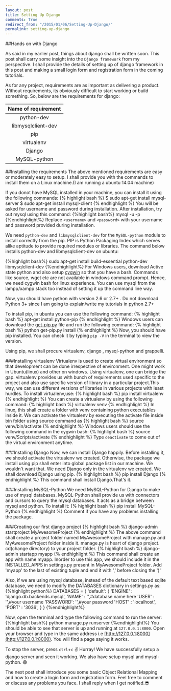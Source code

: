 ```yaml
---
layout: post
title: Setting Up Django
comments: True
redirect_from: "/2015/01/06/Setting-Up-Django/"
permalink: setting-up-django
---
```


##Hands on with Django

As said in my earlier post, things about django shall be written soon. This post shall carry some insight into the `Django framework` from my perspective. I shall provide the details of setting up of django framework in this post and making a small login form and registration form in the coming tutorials.

As for any project, requirements are as important as delivering a product. Without requirements, its obviously difficult to start working or build something. So, below are the requirements for django:

<table>
	<thead>
		<tr>
			<th>Name of requirement</th>
		</tr>
	</thead>
	<tbody style="text-align:center;">
		<tr>
			<td>python-dev</td>
		</tr>
		<tr>
			<td>libmysqlclient-dev</td>
		</tr>
		<tr>
			<td>pip</td>
		</tr>
		<tr>
			<td>virtualenv</td>
		</tr>
		<tr>
			<td>Django</td>
		</tr>
		<tr>
			<td>MySQL-python</td>
		</tr>
	</tbody>
</table>

##Installing the requirements
The above mentioned requirements are easy or moderately easy to setup. I shall provide you with the commands to install them on a Linux machine.(I am running a ubuntu 14.04 machine)

If you donot have MySQL installed in your machine, you can install it using the following commands:
{% highlight bash %}
$ sudo apt-get install mysql-server
$ sudo apt-get install mysql-client
{% endhighlight %}
You will be asked for username and password during installation. After installation, try out mysql using this command:
{%highlight bash%}
mysql -u<username> -p<password>
{%endhighlight%}
Replace `<username>` and `<password>` with your username and password provided during installation.

We need `python-dev` and `libmysqlclient-dev` for the `MySQL-python` module to install correctly from the pip. PIP is Python Packaging Index which serves alike aptitude to provide required modules or libraries. The command below installs python-dev and libmysqlclient-dev on ubuntu:

{%highlight bash%}
sudo apt-get install build-essential python-dev libmysqlclient-dev
{%endhighlight%}
For Windows users, download Active state python and also setup [cygwin](http://cygwin.com) so that you have a bash. Commands like source, wget etc are not available in windows command prompt. Hence, we need cygwin bash for linux experience. You can use mysql from the lampp/xampp stack too instead of setting it up the command line way.

Now, you should have python with version 2.6 or 2.7+ . Do not download Python 3+ since I am going to explain/write my tutorials in python 2.7+

To install pip, in ubuntu you can use the following command:
{% highlight bash %}
apt-get install python-pip
{% endhighlight %}
Windows users can download the [get-pip.py](https://bootstrap.pypa.io/get-pip.py) file and run the following command:
{% highlight bash %}
python get-pip.py install
{% endhighlight %}
Now, you should have pip installed. You can check it by typing `pip -V` in the terminal to view the version.

Using pip, we shall procure virtualenv, django , mysql-python and grappelli.

###Installing virtualenv
Virtualenv is used to create virtual environment so that development can be done irrespective of environment. One might work in Ubuntu(linux) and other on windows. Using virtualenv, one can bridge the gap. virtualenv provides us with bunch of requirements used specific to the project and also use specific version of library in a particular project.This way, we can use different versions of libraries in various projects with least hurdles. To install virtualenv,use:
{% highlight bash %}
pip install virtualenv
{% endhighlight %}
You can create a virtualenv by using the following command:
{% highlight bash %}
virtualenv venv
{% endhighlight %}
In linux, this shall create a folder with venv containing python executables inside it. We can activate the virtualenv by executing the activate file inside bin folder using source command as
{% highlight bash %}
source venv/bin/activate
{% endhighlight %}
Windows users should use the following command in the cygwin bash:
{% highlight bash %}
source venv/Scripts/activate
{% endhighlight %}
Type `deactivate` to come out of the virtual environment anytime.

###Installing Django
Now, we can install Django happily. Before installing it, we should activate the virtualenv we created. Otherwise, the package we install using pip shall enter into global package list in our machine. We wouldn't want that. We need Django only in the virtualenv we created. We shall download Django using pip.
{% highlight bash %}
pip install Django
{% endhighlight %}
This command shall install Django.That's it.

###Installing MySQL-Python
We need MySQL-Python for Django to make use of mysql databases. MySQL-Python shall provide us with connectors and cursors to query the mysql databases. It acts as a bridge between mysql and python. To install it:
{% highlight bash %}
pip install MySQL-Python
{% endhighlight %}
Comment if you have any problems installing the package.

###Creating our first django project
{% highlight bash %}
django-admin startproject MyAwesomeProject
{% endhighlight %}
The above command shall create a project folder named MyAwesomeProject with manage.py and MyAwesomeProject folder inside it. manage.py is heart of django project.
cd(change directory) to your project folder.
{% highlight bash %}
django-admin startapp myapp
{% endhighlight %}
This command shall create an app with name myapp. Inorder to use this app, we should include it in the INSTALLED_APPS  in settings.py present in MyAwesomeProject folder. Add 'myapp' to the last of existing tuple and end it with ',' before closing the ')'

Also, if we are using mysql database, instead of the default text based sqlite database, we need to modify the DATABASES dictionary in settings.py as:
{%highlight python%}
DATABASES = {
	'default': {
	'ENGINE'  : 'django.db.backends.mysql',
	'NAME'    : '',#database name here
	'USER'    : '',#your username
	'PASSWORD': '',#your password
	'HOST'    : 'localhost',
	'PORT'    : '3036',
	}
}
{%endhighlight%}

Now, open the terminal and type the following command to run the server:
{%highlight bash%}
python manage.py runserver
{%endhighlight%}
You should be able to see that server is up and running at `127.0.0.1:8000`. Open your browser and type in the same address i.e [http://127.0.0.1:8000](http://127.0.0.1:8000). You will find a page saying it works.

To stop the server, press `ctrl`+`c`
:v:
Hurray! We have successfully setup a django server and seen it working. We also have setup mysql and mysql-python.
:smile:

The next post shall introduce you some basic Object Relational Mapping and how to create a login form and registration form. Feel free to comment or discuss any problems you face. I shall reply when I get notified.:sunglasses: